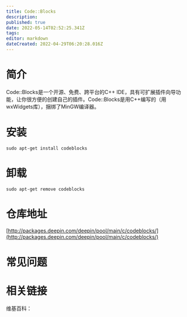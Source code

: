 ```yaml
---
title: Code::Blocks
description: 
published: true
date: 2022-05-14T02:52:25.341Z
tags: 
editor: markdown
dateCreated: 2022-04-29T06:20:28.016Z
---
```


# 简介

Code::Blocks是一个开源、免费、跨平台的C++ IDE，具有可扩展插件向导功能，让你很方便的创建自己的插件。Code::Blocks是用C++编写的（用wxWidgets库），捆绑了MinGW编译器。

# 安装

`sudo apt-get install codeblocks`

# 卸载

`sudo apt-get remove codeblocks`

# 仓库地址

[http://packages.deepin.com/deepin/pool/main/c/codeblocks/](http://packages.deepin.com/deepin/pool/main/c/codeblocks/)

# 常见问题

# 相关链接

维基百科：